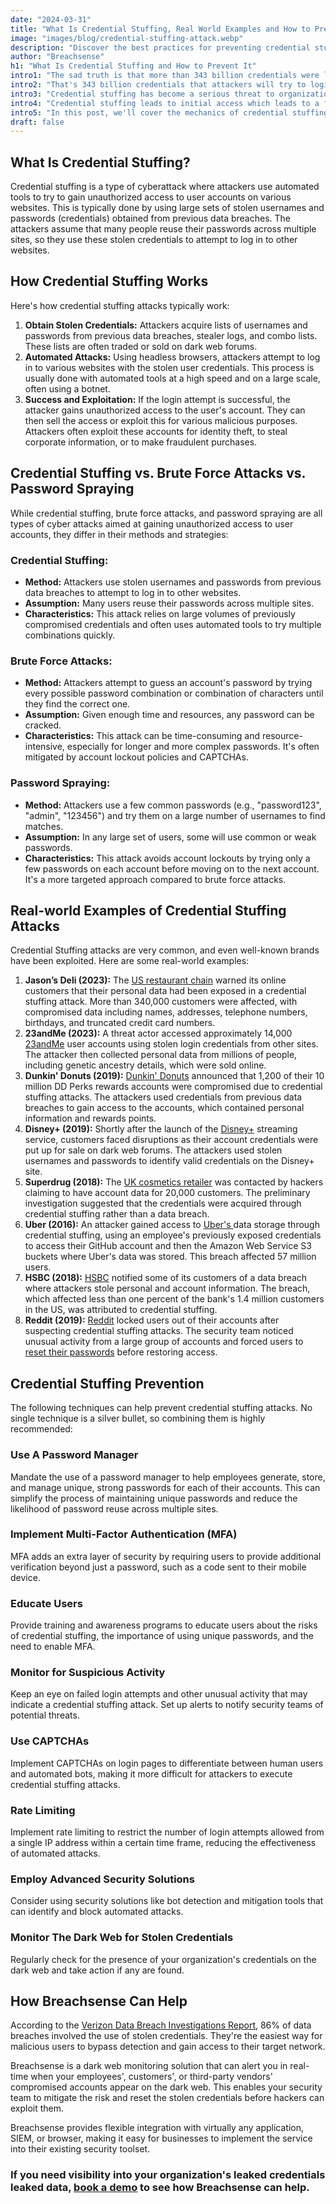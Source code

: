 ```yaml
---
date: "2024-03-31"
title: "What Is Credential Stuffing, Real World Examples and How to Prevent It"
image: "images/blog/credential-stuffing-attack.webp"
description: "Discover the best practices for preventing credential stuffing. Learn the mechanics of credential stuffing and the best practices for preventing the attack."
author: "Breachsense"
h1: "What Is Credential Stuffing and How to Prevent It"
intro1: "The sad truth is that more than 343 billion credentials were leaked last year via malware alone."
intro2: "That's 343 billion credentials that attackers will try to login with on other applications to see where they work."
intro3: "Credential stuffing has become a serious threat to organizations due to how common password reuse is among employees."
intro4: "Credential stuffing leads to initial access which leads to a full-scale data breach."
intro5: "In this post, we'll cover the mechanics of credential stuffing, some real-world examples, as well as the most effective solutions to preventing these attacks."
draft: false
---
```

## What Is Credential Stuffing?

Credential stuffing is a type of cyberattack where attackers use automated tools to try to gain unauthorized access to user accounts on various websites. This is typically done by using large sets of stolen usernames and passwords (credentials) obtained from previous data breaches. The attackers assume that many people reuse their passwords across multiple sites, so they use these stolen credentials to attempt to log in to other websites.

## How Credential Stuffing Works

Here's how credential stuffing attacks typically work:

1. **Obtain Stolen Credentials:** Attackers acquire lists of usernames and passwords from previous data breaches, stealer logs, and combo lists. These lists are often traded or sold on dark web forums.
2. **Automated Attacks:** Using headless browsers, attackers attempt to log in to various websites with the stolen user credentials. This process is usually done with automated tools at a high speed and on a large scale, often using a botnet.
3. **Success and Exploitation:** If the login attempt is successful, the attacker gains unauthorized access to the user's account. They can then sell the access or exploit this for various malicious purposes. Attackers often exploit these accounts for identity theft, to steal corporate information, or to make fraudulent purchases.

## Credential Stuffing vs. Brute Force Attacks vs. Password Spraying

While credential stuffing, brute force attacks, and password spraying are all types of cyber attacks aimed at gaining unauthorized access to user accounts, they differ in their methods and strategies:

### Credential Stuffing:

*  **Method:** Attackers use stolen usernames and passwords from previous data breaches to attempt to log in to other websites.
* **Assumption:** Many users reuse their passwords across multiple sites.
* **Characteristics:** This attack relies on large volumes of previously compromised credentials and often uses automated tools to try multiple combinations quickly.

### Brute Force Attacks:

*  **Method:** Attackers attempt to guess an account's password by trying every possible password combination or combination of characters until they find the correct one.
* **Assumption:** Given enough time and resources, any password can be cracked.
* **Characteristics:** This attack can be time-consuming and resource-intensive, especially for longer and more complex passwords. It's often mitigated by account lockout policies and CAPTCHAs.

### Password Spraying:

* **Method:** Attackers use a few common passwords (e.g., "password123", "admin", "123456") and try them on a large number of usernames to find matches.
* **Assumption:** In any large set of users, some will use common or weak passwords.
* **Characteristics:** This attack avoids account lockouts by trying only a few passwords on each account before moving on to the next account. It's a more targeted approach compared to brute force attacks.

## Real-world Examples of Credential Stuffing Attacks

Credential Stuffing attacks are very common, and even well-known brands have been exploited. Here are some real-world examples:

1. **Jason’s Deli (2023):** The [US restaurant chain](https://www.scmagazine.com/news/over-340000-jasons-deli-customers-potentially-impacted-in-credential-stuffing-attack) warned its online customers that their personal data had been exposed in a credential stuffing attack. More than 340,000 customers were affected, with compromised data including names, addresses, telephone numbers, birthdays, and truncated credit card numbers​.
2. **23andMe (2023):** A threat actor accessed approximately 14,000 [23andMe](https://blog.23andme.com/articles/addressing-data-security-concerns) user accounts using stolen login credentials from other sites. The attacker then collected personal data from millions of people, including genetic ancestry details, which were sold online.
3. **Dunkin' Donuts (2019):** [Dunkin\' Donuts](https://www.zdnet.com/article/dunkin-donuts-accounts-compromised-in-second-credential-stuffing-attack-in-three-months/) announced that 1,200 of their 10 million DD Perks rewards accounts were compromised due to credential stuffing attacks. The attackers used credentials from previous data breaches to gain access to the accounts, which contained personal information and rewards points.
4. **Disney+ (2019):** Shortly after the launch of the [Disney+](https://www.wired.com/story/disney-plus-hacks-credential-stuffing/) streaming service, customers faced disruptions as their account credentials were put up for sale on dark web forums. The attackers used stolen usernames and passwords to identify valid credentials on the Disney+ site.
5. **Superdrug (2018):** The [UK cosmetics retailer](https://www.theguardian.com/business/2018/aug/22/superdrug-targeted-by-hackers-who-claim-to-have-20000-customer-details) was contacted by hackers claiming to have account data for 20,000 customers. The preliminary investigation suggested that the credentials were acquired through credential stuffing rather than a data breach.
6. **Uber (2016):** An attacker gained access to [ Uber's ](https://fortune.com/2018/11/27/uber-eu-data-hack-fines/)data storage through credential stuffing, using an employee's previously exposed credentials to access their GitHub account and then the Amazon Web Service S3 buckets where Uber's data was stored. This breach affected 57 million users.
7. **HSBC (2018):** [HSBC](https://www.fastcompany.com/90264030/what-is-credential-stuffing-hsbc-data-breach-possibly-enabled-by-re-used-passwords) notified some of its customers of a data breach where attackers stole personal and account information. The breach, which affected less than one percent of the bank's 1.4 million customers in the US, was attributed to credential stuffing.
8. **Reddit (2019):** [Reddit](https://www.reddit.com/r/help/comments/aea649/recently_locked_out_of_your_account_help_is_on/) locked users out of their accounts after suspecting credential stuffing attacks. The security team noticed unusual activity from a large group of accounts and forced users to [reset their passwords](https://www.breachsense.com/blog/password-breach/) before restoring access​.

## Credential Stuffing Prevention

The following techniques can help prevent credential stuffing attacks. No single technique is a silver bullet, so combining them is highly recommended:

### Use A Password Manager

Mandate the use of a password manager to help employees generate, store, and manage unique, strong passwords for each of their accounts. This can simplify the process of maintaining unique passwords and reduce the likelihood of password reuse across multiple sites.

### Implement Multi-Factor Authentication (MFA)

MFA adds an extra layer of security by requiring users to provide additional verification beyond just a password, such as a code sent to their mobile device.

### Educate Users

Provide training and awareness programs to educate users about the risks of credential stuffing, the importance of using unique passwords, and the need to enable MFA.

### Monitor for Suspicious Activity

Keep an eye on failed login attempts and other unusual activity that may indicate a credential stuffing attack. Set up alerts to notify security teams of potential threats.

### Use CAPTCHAs

Implement CAPTCHAs on login pages to differentiate between human users and automated bots, making it more difficult for attackers to execute credential stuffing attacks.

### Rate Limiting

Implement rate limiting to restrict the number of login attempts allowed from a single IP address within a certain time frame, reducing the effectiveness of automated attacks.

### Employ Advanced Security Solutions

Consider using security solutions like bot detection and mitigation tools that can identify and block automated attacks.

### Monitor The Dark Web for Stolen Credentials

Regularly check for the presence of your organization's credentials on the dark web and take action if any are found.

## How Breachsense Can Help

According to the [Verizon Data Breach Investigations Report](https://www.verizon.com/business/resources/reports/dbir/), 86% of data breaches involved the use of stolen credentials. They're the easiest way for malicious users to bypass detection and gain access to their target network.

Breachsense is a dark web monitoring solution that can alert you in real-time when your employees', customers', or third-party vendors' compromised accounts appear on the dark web. This enables your security team to mitigate the risk and reset the stolen credentials before hackers can exploit them.

Breachsense provides flexible integration with virtually any application, SIEM, or browser, making it easy for businesses to implement the service into their existing security toolset.

### If you need visibility into your organization's leaked credentials leaked data, [book a demo](https://www.breachsense.com/book-demo/) to see how Breachsense can help.
